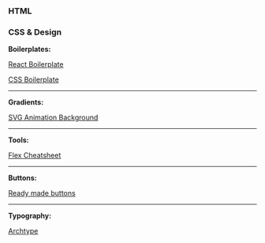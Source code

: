 
### HTML


### CSS & Design

**Boilerplates:**

[React Boilerplate](https://github.com/react-boilerplate/react-boilerplate)

[CSS Boilerplate](https://github.com/h5bp/html5-boilerplate/blob/main/dist/css/normalize.css#L40)

-------------------

**Gradients:**

[SVG Animation Background](https://codepen.io/thanks2music/pen/VmJjaG)

-------------------

**Tools:**

[Flex Cheatsheet](https://yoksel.github.io/flex-cheatsheet/#section-display)

-------------------

**Buttons:**

[Ready made buttons](https://getcssscan.com/css-buttons-examples)

-------------------

**Typography:**

[Archtype](https://archetypeapp.com/#)





